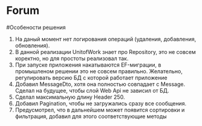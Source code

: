 # Forum
#Особености решения
 1. На даный момент нет логирования операций (удаления, добавления, обновления).
 2. В данной реализации UnitofWork знает про Repository, это не совсем коректно, но для простоты реализовал так.
 3. При запуске приложения накатываются EF-миграции, в промышленом решении это не совсем правильно. Желательно, регулировать версию БД с  которой работает приложение
 4. Добавил MessageDto, хотя она полностью совпадает с Message. Сделал на будущее, чтобы слой Web Api не зависил от БД. 
 5. Сделал максимальную длину Header 250.
 6. Добавил Pagination, чтобы не загружались сразу все сообщения.
 7. Предусмотрел, что в дальнейшем может появится сортировки и фильтрация, добавил для этого соответствующие методы 
